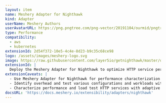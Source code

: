 ```yaml
---
layout: item
name: Meshery Adapter for Nighthawk
kind: Adapter
userName: Meshery Authors
userAvatarURL: https://png.pngtree.com/png-vector/20191104/ourmid/pngtree-businessman-avatar-cartoon-style-png-image_1953664.jpg
type: Performance
compatibility: 
  - aws
  - kubernetes
extensionId: 2d54f372-10e5-4c4e-8d23-b9c35c68ce98
logo: /assets/images/meshery-logo.svg
image: https://raw.githubusercontent.com/layer5io/getnighthawk/master/docs/assets/images/logos/nighthawk/icon/nighthawk-logo.svg
extensionId: |
  Deploy the Meshery Adapter for Nighthawk to optimize HTTP service performance testing with adaptive load control and Layer 7 testing capabilities.
extensionCaveats: |
  - Use Meshery Adapter for Nighthawk for performance characterization and load testing of HTTP services.
  - Identify overhead and test various configurations and workloads with Meshery Adapter for Nighthawk.
  - Characterize performance and load test HTTP services with adaptive load controllers supporting HTTP/HTTPS/HTTP2 protocols.
docsURL: 'https://docs.meshery.io/extensibility/adapters/nighthawk'
---
```

